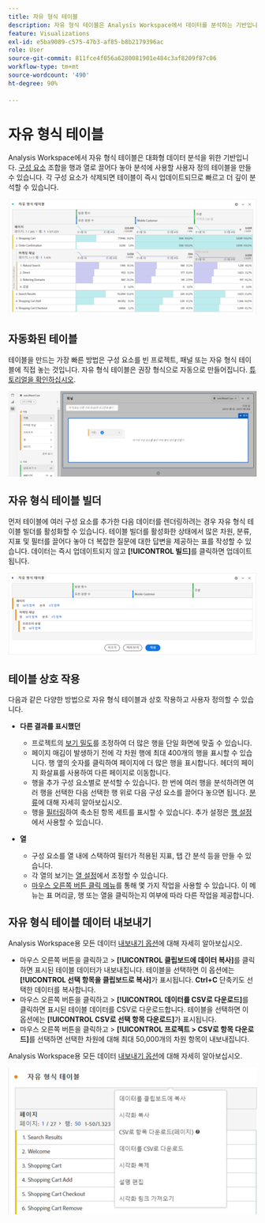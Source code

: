 ```yaml
---
title: 자유 형식 테이블
description: 자유 형식 테이블은 Analysis Workspace에서 데이터를 분석하는 기반입니다.
feature: Visualizations
exl-id: e5ba9089-c575-47b3-af85-b8b2179396ac
role: User
source-git-commit: 811fce4f056a6280081901e484c3af8209f87c06
workflow-type: tm+mt
source-wordcount: '490'
ht-degree: 90%

---
```


# 자유 형식 테이블

Analysis Workspace에서 자유 형식 테이블은 대화형 데이터 분석을 위한 기반입니다. [구성 요소](https://experienceleague.adobe.com/docs/analytics/analyze/analysis-workspace/components/analysis-workspace-components.html?lang=ko-KR) 조합을 행과 열로 끌어다 놓아 분석에 사용할 사용자 정의 테이블을 만들 수 있습니다. 각 구성 요소가 삭제되면 테이블이 즉시 업데이트되므로 빠르고 더 깊이 분석할 수 있습니다.

![여러 웹 페이지에 대한 방문 및 온라인 주문을 포함하여 행과 열로 구성 요소를 표시하는 자유 형식 테이블.](assets/opening-section.png)

## 자동화된 테이블

테이블을 만드는 가장 빠른 방법은 구성 요소를 빈 프로젝트, 패널 또는 자유 형식 테이블에 직접 놓는 것입니다. 자유 형식 테이블은 권장 형식으로 자동으로 만들어집니다. [튜토리얼을 확인하십시오](https://experienceleague.adobe.com/docs/analytics-learn/tutorials/analysis-workspace/building-freeform-tables/auto-build-freeform-tables-in-analysis-workspace.html?lang=ko-KR).

![방문 횟수 구성 요소가 있는 새 패널이 작업 공간으로 드롭되었습니다.](assets/automated-table.png)

## 자유 형식 테이블 빌더

먼저 테이블에 여러 구성 요소를 추가한 다음 데이터를 렌더링하려는 경우 자유 형식 테이블 빌더를 활성화할 수 있습니다. 테이블 빌더를 활성화한 상태에서 많은 차원, 분류, 지표 및 필터를 끌어다 놓아 더 복잡한 질문에 대한 답변을 제공하는 표를 작성할 수 있습니다. 데이터는 즉시 업데이트되지 않고 **[!UICONTROL 빌드]**&#x200B;를 클릭하면 업데이트됩니다.

![다음을 보여주는 자유 형식 테이블 빌더 ](assets/table-builder.png)

## 테이블 상호 작용

다음과 같은 다양한 방법으로 자유 형식 테이블과 상호 작용하고 사용자 정의할 수 있습니다.

* **다른 결과를 표시했던**
   * 프로젝트의 [보기 밀도](https://experienceleague.adobe.com/docs/analytics/analyze/analysis-workspace/build-workspace-project/view-density.html?lang=ko-KR)를 조정하여 더 많은 행을 단일 화면에 맞출 수 있습니다.
   * 페이지 매김이 발생하기 전에 각 차원 행에 최대 400개의 행을 표시할 수 있습니다. 행 옆의 숫자를 클릭하여 페이지에 더 많은 행을 표시합니다. 헤더의 페이지 화살표를 사용하여 다른 페이지로 이동합니다.
   * 행을 추가 구성 요소별로 분석할 수 있습니다. 한 번에 여러 행을 분석하려면 여러 행을 선택한 다음 선택한 행 위로 다음 구성 요소를 끌어다 놓으면 됩니다. [분류](https://experienceleague.adobe.com/docs/analytics/analyze/analysis-workspace/components/dimensions/t-breakdown-fa.html?lang=ko-KR)에 대해 자세히 알아보십시오.
   * 행을 [필터링](https://experienceleague.adobe.com/docs/analytics/analyze/analysis-workspace/visualizations/freeform-table/filter-and-sort.html?lang=ko-KR)하여 축소된 항목 세트를 표시할 수 있습니다. 추가 설정은 [행 설정](https://experienceleague.adobe.com/docs/analytics/analyze/analysis-workspace/visualizations/freeform-table/column-row-settings/table-settings.html?lang=ko-KR)에서 사용할 수 있습니다.

* **열**
   * 구성 요소를 열 내에 스택하여 필터가 적용된 지표, 탭 간 분석 등을 만들 수 있습니다.
   * 각 열의 보기는 [열 설정](https://experienceleague.adobe.com/docs/analytics/analyze/analysis-workspace/build-workspace-project/column-row-settings/column-settings.html?lang=ko-KR)에서 조정할 수 있습니다.
   * [마우스 오른쪽 버튼 클릭 메뉴](https://experienceleague.adobe.com/docs/analytics-learn/tutorials/analysis-workspace/building-freeform-tables/using-the-right-click-menu.html?lang=ko-KR)를 통해 몇 가지 작업을 사용할 수 있습니다. 이 메뉴는 표 머리글, 행 또는 열을 클릭하는지 여부에 따라 다른 작업을 제공합니다.

## 자유 형식 테이블 데이터 내보내기

Analysis Workspace용 모든 데이터 [내보내기 옵션](https://experienceleague.adobe.com/docs/analytics/analyze/analysis-workspace/curate-share/download-send.html?lang=ko-KR)에 대해 자세히 알아보십시오.

* 마우스 오른쪽 버튼을 클릭하고 > **[!UICONTROL 클립보드에 데이터 복사]**&#x200B;를 클릭하면 표시된 테이블 데이터가 내보내집니다. 테이블을 선택하면 이 옵션에는 **[!UICONTROL 선택 항목을 클립보드로 복사]**&#x200B;가 표시됩니다. **Ctrl+C** 단축키도 선택한 데이터를 복사합니다.
* 마우스 오른쪽 버튼을 클릭하고 > **[!UICONTROL 데이터를 CSV로 다운로드]**&#x200B;를 클릭하면 표시된 테이블 데이터를 CSV로 다운로드합니다. 테이블을 선택하면 이 옵션에는 **[!UICONTROL CSV로 선택 항목 다운로드]**&#x200B;가 표시됩니다.
* 마우스 오른쪽 버튼을 클릭하고 > **[!UICONTROL 프로젝트 > CSV로 항목 다운로드]**&#x200B;를 선택하면 선택한 차원에 대해 최대 50,000개의 차원 항목이 내보내집니다.

Analysis Workspace용 모든 데이터 [내보내기 옵션](https://experienceleague.adobe.com/docs/analytics/analyze/analysis-workspace/curate-share/download-send.html?lang=ko-KR)에 대해 자세히 알아보십시오.

![내보내기 옵션 및 클립보드에 데이터 복사 가 선택된 것을 보여 주는 자유 형식 테이블.](assets/export-options.png)
